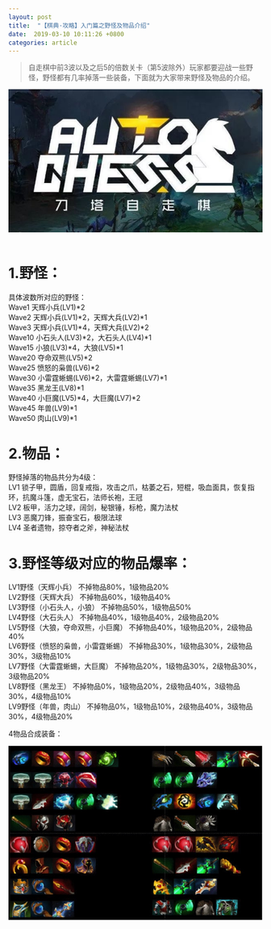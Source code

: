 ```yaml
---
layout: post
title:  "【棋典·攻略】入门篇之野怪及物品介绍"
date:  2019-03-10 10:11:26 +0800
categories: article
---
```

> 自走棋中前3波以及之后5的倍数关卡（第5波除外）玩家都要迎战一些野怪，野怪都有几率掉落一些装备，下面就为大家带来野怪及物品的介绍。

<center><img src="/images/2019-02-22-12-19-54.jpg"></center> 
<br/>

#  1.野怪：  
具体波数所对应的野怪：  
Wave1	天辉小兵(LV1)*2  
Wave2	天辉小兵(LV1)*2，天辉大兵(LV2)*1  
Wave3	天辉小兵(LV1)*4，天辉大兵(LV2)*2  
Wave10	小石头人(LV3)*2，大石头人(LV4)*1  
Wave15	小狼(LV3)*4，大狼(LV5)*1  
Wave20	夺命双熊(LV5)*2  
Wave25	愤怒的枭兽(LV6)*2  
Wave30	小雷霆蜥蜴(LV6)*2，大雷霆蜥蜴(LV7)*1  
Wave35	黑龙王(LV8)*1  
Wave40	小巨魔(LV5)*4，大巨魔(LV7)*2  
Wave45	年兽(LV9)*1  
Wave50	肉山(LV9)*1  

#  2.物品：  
野怪掉落的物品共分为4级：  
LV1	锁子甲，圆盾，回复戒指，攻击之爪，枯萎之石，短棍，吸血面具，恢复指环，抗魔斗篷，虚无宝石，法师长袍，王冠  
LV2	板甲，活力之球，阔剑，秘银锤，标枪，魔力法杖  
LV3	恶魔刀锋，振奋宝石，极限法球  
LV4	圣者遗物，掠夺者之斧，神秘法杖  

#  3.野怪等级对应的物品爆率：  
LV1野怪（天辉小兵）	不掉物品80%，1级物品20%  
LV2野怪（天辉大兵）	不掉物品60%，1级物品40%  
LV3野怪（小石头人，小狼）	不掉物品50%，1级物品50%  
LV4野怪（大石头人）	不掉物品40%，1级物品40%，2级物品20%  
LV5野怪（大狼，夺命双熊，小巨魔）	不掉物品40%，1级物品20%，2级物品40%  
LV6野怪（愤怒的枭兽，小雷霆蜥蜴）	不掉物品30%，1级物品30%，2级物品30%，3级物品10%  
LV7野怪（大雷霆蜥蜴，大巨魔）	不掉物品20%，1级物品30%，2级物品30%，3级物品20%  
LV8野怪（黑龙王）	不掉物品0%，1级物品20%，2级物品40%，3级物品30%，4级物品10%  
LV9野怪（年兽，肉山）	不掉物品0%，1级物品10%，2级物品40%，3级物品30%，4级物品20%  

4物品合成装备： 

![](/images/2019-03-10-22-05-42.jpg)
